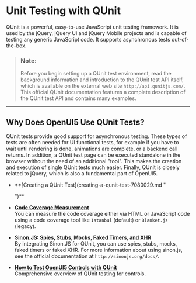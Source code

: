 <!-- loio09d145cd86ee4f8e9d08715f1b364c51 -->

# Unit Testing with QUnit

QUnit is a powerful, easy-to-use JavaScript unit testing framework. It is used by the jQuery, jQuery UI and jQuery Mobile projects and is capable of testing any generic JavaScript code. It supports asynchronous tests out-of-the-box.

> ### Note:  
> Before you begin setting up a QUnit test environment, read the background information and introduction to the QUnit test API itself, which is available on the external web site `http://api.qunitjs.com/`. This official QUnit documentation features a complete description of the QUnit test API and contains many examples.

***

## Why Does OpenUI5 Use QUnit Tests?

QUnit tests provide good support for asynchronous testing. These types of tests are often needed for UI functional tests, for example if you have to wait until rendering is done, animations are complete, or a backend call returns. In addition, a QUnit test page can be executed standalone in the browser without the need of an additional "tool". This makes the creation and execution of single QUnit tests much easier. Finally, QUnit is closely related to jQuery, which is also a fundamental part of OpenUI5.

-   **[Creating a QUnit Test](creating-a-qunit-test-7080029.md "
		
	")**  

-   **[Code Coverage Measurement](code-coverage-measurement-7ef3242.md "You can measure the code coverage either via HTML or JavaScript code using a code coverage tool like Istanbul (default)
		or Blanket.js (legacy).")**  
You can measure the code coverage either via HTML or JavaScript code using a code coverage tool like `Istanbul` \(default\) or `Blanket.js` \(legacy\).
-   **[Sinon.JS: Spies, Stubs, Mocks, Faked Timers, and XHR](sinon-js-spies-stubs-mocks-faked-timers-and-xhr-457eaad.md "By integrating Sinon.JS for QUnit, you can use spies, stubs, mocks, faked timers or faked XHR. For more information about using sinon.js, see the
		official documentation at http://sinonjs.org/docs/.")**  
By integrating Sinon.JS for QUnit, you can use spies, stubs, mocks, faked timers or faked XHR. For more information about using sinon.js, see the official documentation at `http://sinonjs.org/docs/`.
-   **[How to Test OpenUI5 Controls with QUnit](how-to-test-openui5-controls-with-qunit-a6b0657.md "Comprehensive overview of QUnit testing for controls.")**  
Comprehensive overview of QUnit testing for controls.

